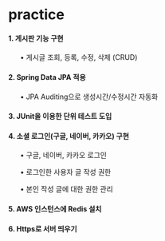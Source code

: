 # practice
#### 1. 게시판 기능 구현
<ul>• 게시글 조회, 등록, 수정, 삭제 (CRUD)</ul>  

#### 2. Spring Data JPA 적용
<ul>• JPA Auditing으로 생성시간/수정시간 자동화</ul>

#### 3. JUnit을 이용한 단위 테스트 도입

#### 4. 소셜 로그인(구글, 네이버, 카카오) 구현  
<ul>• 구글, 네이버, 카카오 로그인</ul>
<ul>• 로그인한 사용자 글 작성 권한</ul>
<ul>• 본인 작성 글에 대한 권한 관리</ul>

#### 5. AWS 인스턴스에 Redis 설치  

#### 6. Https로 서버 띄우기  
